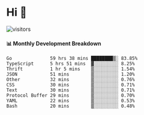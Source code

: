 # Hi 👋
 
![visitors](https://visitor-badge.glitch.me/badge?page_id=sorcererxw.sorcererx)

#### 📊 Monthly Development Breakdown

<!--START_SECTION:waka-->
```text
Go              59 hrs 38 mins ████████▒░ 83.85%
TypeScript      5 hrs 51 mins  ▓░░░░░░░░░ 8.25%
Thrift          1 hr 5 mins    ▒░░░░░░░░░ 1.54%
JSON            51 mins        ▒░░░░░░░░░ 1.20%
Other           32 mins        ▒░░░░░░░░░ 0.76%
CSS             30 mins        ▒░░░░░░░░░ 0.71%
Text            30 mins        ▒░░░░░░░░░ 0.71%
Protocol Buffer 29 mins        ▒░░░░░░░░░ 0.70%
YAML            22 mins        ▒░░░░░░░░░ 0.53%
Bash            20 mins        ▒░░░░░░░░░ 0.48%
```
<!--END_SECTION:waka-->
